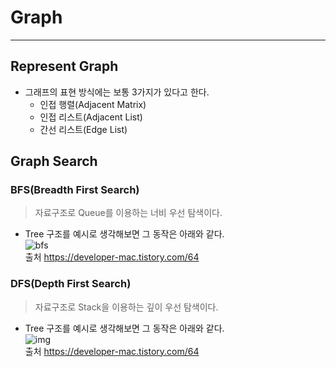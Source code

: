 # Graph
---
## Represent Graph
- 그래프의 표현 방식에는 보통 3가지가 있다고 한다.
  - 인접 행렬(Adjacent Matrix)
  - 인접 리스트(Adjacent List)
  - 간선 리스트(Edge List)

## Graph Search
### BFS(Breadth First Search)
> 자료구조로 Queue를 이용하는 너비 우선 탐색이다.  

- Tree 구조를 예시로 생각해보면 그 동작은 아래와 같다.  
![bfs](https://user-images.githubusercontent.com/71700079/144698194-9687b98c-508a-4f52-9c03-1335e3fdc79f.gif)  
           출처 https://developer-mac.tistory.com/64

### DFS(Depth First Search)
> 자료구조로 Stack을 이용하는 깊이 우선 탐색이다.  

- Tree 구조를 예시로 생각해보면 그 동작은 아래와 같다.  
![img](https://user-images.githubusercontent.com/71700079/144698180-dfbe13ad-a1cb-4afe-9dbc-77b2cae1edca.gif)  
           출처 https://developer-mac.tistory.com/64
